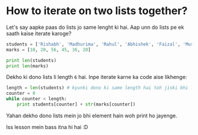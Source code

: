 # How to iterate on two lists together?

Let's say aapke paas do lists jo same lenght ki hai. Aap unn do lists pe ek saath kaise iterate karoge?

```python
students = ['Rishabh', 'Madhurima', 'Rahul', 'Abhishek', 'Faizal', 'Muskaan']
marks = [10, 20, 56, 45, 36, 20]

print len(students)
print len(marks)
```

Dekho ki dono lists li length `6` hai. Inpe iterate karne ka code aise likhenge:

```python
length = len(students) # kyunki dono ki same length hai toh jiski bhi length le sakte ho
counter = 0
while counter < length:
	print students[counter] + str(marks[counter])
```

Yahan dekho dono lists mein jo bhi element hain woh print ho jayenge.

Iss lesson mein bass itna hi hai :D